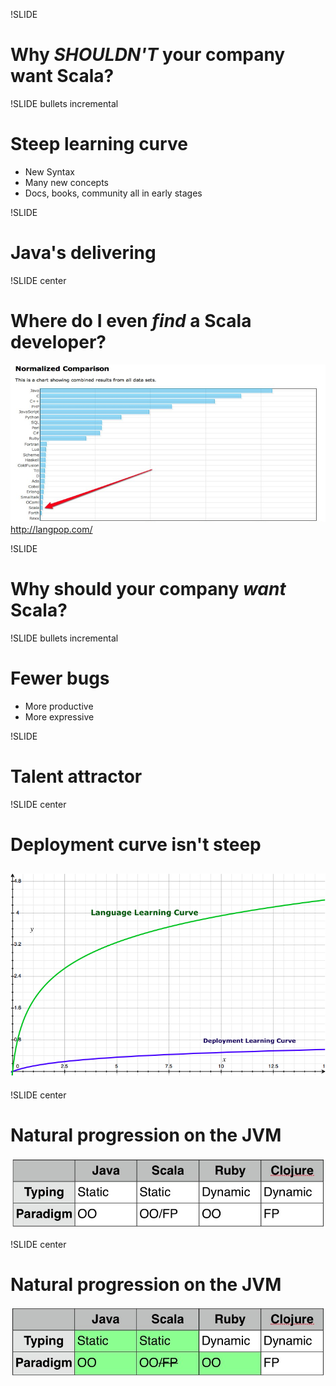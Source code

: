 !SLIDE 
# Why _SHOULDN'T_ your company want Scala?

!SLIDE bullets incremental
# Steep learning curve
* New Syntax
* Many new concepts
* Docs, books, community all in early stages

!SLIDE
# Java's delivering

!SLIDE center
# Where do I even _find_ a Scala developer?
![Developers](popularity.png)
http://langpop.com/

!SLIDE 
# Why should your company _want_ Scala?

!SLIDE bullets incremental
# Fewer bugs
* More productive
* More expressive

!SLIDE
# Talent attractor

!SLIDE center 
# Deployment curve isn't steep
## ![Curves](curves.png)

!SLIDE center
# Natural progression on the JVM
![Comparison](comparison.jpg)

!SLIDE center
# Natural progression on the JVM
![Comparison](comparison2.jpg)

